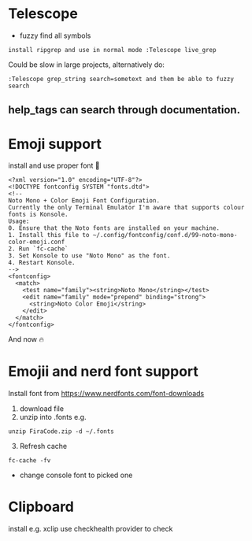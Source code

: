 # Telescope
- fuzzy find all symbols
```
install ripgrep and use in normal mode :Telescope live_grep
```
Could be slow in large projects, alternatively do:
```
:Telescope grep_string search=sometext and them be able to fuzzy search
```
## help_tags can search through documentation.

# Emoji support
install and use proper font 💯
```
<?xml version="1.0" encoding="UTF-8"?>
<!DOCTYPE fontconfig SYSTEM "fonts.dtd">
<!--
Noto Mono + Color Emoji Font Configuration.
Currently the only Terminal Emulator I'm aware that supports colour fonts is Konsole.
Usage:
0. Ensure that the Noto fonts are installed on your machine.
1. Install this file to ~/.config/fontconfig/conf.d/99-noto-mono-color-emoji.conf
2. Run `fc-cache`
3. Set Konsole to use "Noto Mono" as the font.
4. Restart Konsole.
-->
<fontconfig>
  <match>
    <test name="family"><string>Noto Mono</string></test>
    <edit name="family" mode="prepend" binding="strong">
      <string>Noto Color Emoji</string>
    </edit>
  </match>
</fontconfig>
```
And now 🔥

# Emojii and nerd font support
Install font from https://www.nerdfonts.com/font-downloads 
1. download file
2. unzip into .fonts e.g.
```
unzip FiraCode.zip -d ~/.fonts 
``` 
3. Refresh cache 
```
fc-cache -fv
```
- change console font to picked one


# Clipboard
install e.g. xclip
use checkhealth provider to check


